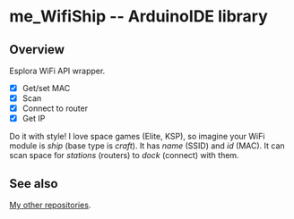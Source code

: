# me_WifiShip -- ArduinoIDE library

## Overview

Esplora WiFi API wrapper.

  - [x] Get/set MAC
  - [x] Scan
  - [x] Connect to router
  - [x] Get IP

Do it with style! I love space games (Elite, KSP), so imagine
your WiFi module is _ship_ (base type is _craft_). It has _name_ (SSID)
and _id_ (MAC). It can scan space for _stations_ (routers) to _dock_
(connect) with them.

## See also

[My other repositories][repos].

[repos]: https://github.com/martin-eden/contents
